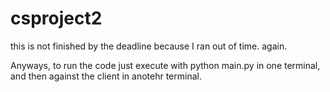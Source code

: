 # csproject2

this is not finished by the deadline because I ran out of time. again.

Anyways, to run the code just execute with python main.py in one terminal, and then against the client in anotehr terminal.

